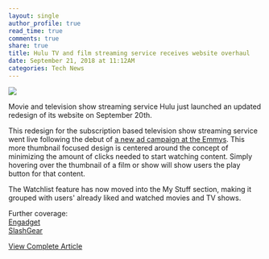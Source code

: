```yaml
---
layout: single
author_profile: true
read_time: true
comments: true
share: true
title: Hulu TV and film streaming service receives website overhaul
date: September 21, 2018 at 11:12AM
categories: Tech News
---
```

<img class="align-center" src="%20http://ifttt.com/images/no_image_card.png">
<p><p>Movie and television show streaming service Hulu just launched an updated redesign of its website on September 20th.</p>
<p>This redesign for the subscription based television show streaming service went live following the debut of <a href="https://youtu.be/b_jQ13jaQOQ" rel="nofollow">a new ad campaign at the Emmys</a>. This more thumbnail focused design is centered around the concept of minimizing the amount of clicks needed to start watching content. Simply hovering over the thumbnail of a film or show will show users the play button for that content.</p>
<p>The Watchlist feature has now moved into the My Stuff section, making it grouped with users' already liked and watched movies and TV shows.</p>
<p>Further coverage:<br />
<a href="https://www.engadget.com/2018/09/20/hulu-redesign-fall-2018/" rel="nofollow">Engadget</a><br />
<a href="https://www.slashgear.com/hulu-website-redesign-brings-simple-modern-new-look-20546736/" rel="nofollow">SlashGear</a></p>
</p>
<a class="btn btn--info" href="https://alternativeto.net/news/2018/9/hulu-television-streaming-service-receives-website-overhaul">View Complete Article</a>